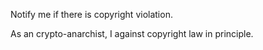 Notify me if there is copyright violation.

As an crypto-anarchist, I against copyright law in principle.
